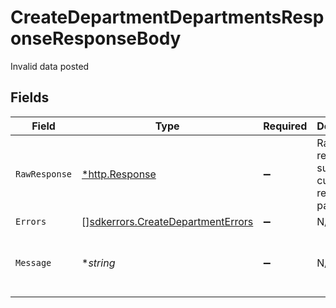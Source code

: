 # CreateDepartmentDepartmentsResponseResponseBody

Invalid data posted


## Fields

| Field                                                                               | Type                                                                                | Required                                                                            | Description                                                                         | Example                                                                             |
| ----------------------------------------------------------------------------------- | ----------------------------------------------------------------------------------- | ----------------------------------------------------------------------------------- | ----------------------------------------------------------------------------------- | ----------------------------------------------------------------------------------- |
| `RawResponse`                                                                       | [*http.Response](https://pkg.go.dev/net/http#Response)                              | :heavy_minus_sign:                                                                  | Raw HTTP response; suitable for custom response parsing                             |                                                                                     |
| `Errors`                                                                            | [][sdkerrors.CreateDepartmentErrors](../../models/errors/createdepartmenterrors.md) | :heavy_minus_sign:                                                                  | N/A                                                                                 |                                                                                     |
| `Message`                                                                           | **string*                                                                           | :heavy_minus_sign:                                                                  | N/A                                                                                 | The given data was invalid.                                                         |